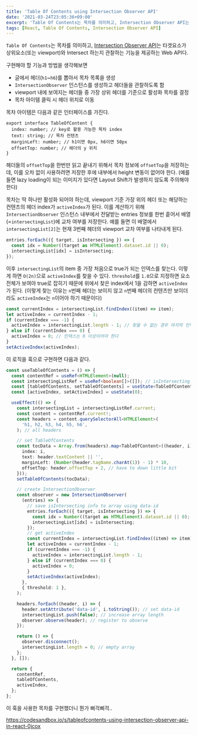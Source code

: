 ```yaml
---
title: 'Table Of Contents using Intersection Observer API'
date: '2021-03-24T23:05:36+09:00'
excerpt: 'Table Of Contents는 목차를 의미하고, Intersection Observer API는 타겟요소가 상위요소(또는 viewport)와 Intersect 하는지 관찰하는 기능을 제공하는 Web API다.'
tags: [React, Table Of Contents, Intersection Observer API]
---
```


`Table Of Contents`는 목차를 의미하고, [Intersection Observer API](/post/2021-03-14-intersection-observer-api)는 타겟요소가 상위요소(또는 viewport)와 Intersect 하는지 관찰하는 기능을 제공하는 Web API다.

구현해야 할 기능과 방법을 생각해보면

- 글에서 헤더(`h1`~`h6`)를 뽑아서 목차 목록을 생성
- `IntersectionObserver` 인스턴스를 생성하고 헤더들을 관찰하도록 함
- viewport 내에 보여지는 헤더들 중 가장 상위 헤더를 기준으로 활성화 목차를 결정
- 목차 아이템 클릭 시 헤더 위치로 이동

목차 아이템은 다음과 같은 인터페이스를 가진다.

```tsx
export interface TableOfContent {
  index: number; // key로 활용 가능한 목차 index
  text: string; // 목차 컨텐츠
  marginLeft: number; // h1이면 0px, h6이면 50px
  offsetTop: number; // 헤더의 y 위치
}
```

헤더들의 `offsetTop`을 한번만 읽고 끝내기 위해서 목차 정보에 `offsetTop`을 저장하는데, 이를 오차 없이 사용하려면 저장한 후에 내부에서 height 변동이 없어야 한다. (예를 들면 lazy loading이 되는 이미지가 있다면 Layout Shift가 발생하지 않도록 주의해야 한다)

목차는 딱 하나만 활성화 되어야 하는데, viewport 기준 가장 위의 헤더 또는 해당하는 컨텐츠의 헤더 index가 `activeIndex`가 된다. 이를 계산하기 위해 `IntersectionObserver` 인스턴스 내부에서 전달받는 entries 정보를 한번 흩어서 배열(=`intersectingList`)에 교차 여부를 저장한다. 예를 들면 이 배열에서 `intersectingList[2]`는 현재 3번째 헤더의 viewport 교차 여부를 나타내게 된다.

```ts
entries.forEach(({ target, isIntersecting }) => {
  const idx = Number((target as HTMLElement).dataset.id || 0);
  intersectingList[idx] = isIntersecting;
});
```

이후 `intersectingList`의 item 중 가장 처음으로 true가 되는 인덱스를 찾는다. 이렇게 하면 `O(2n)`으로 `activeIndex`를 찾을 수 있다. `threshold`를 `1.0`으로 지정하면 요소 전체가 보여야 true로 잡히기 때문에 위에서 찾은 index에서 1을 감하면 `activeIndex`가 된다. (이렇게 찾는 이유는 `n`번째 헤더는 보이지 않고 `n`번째 헤더의 컨텐츠만 보이더라도 `activeIndex`는 `n`이어야 하기 때문이다)

```ts
const currentIndex = intersectingList.findIndex((item) => item);
let activeIndex = currentIndex - 1;
if (currentIndex === -1) {
  activeIndex = intersectingList.length - 1; // 찾을 수 없는 경우 마지막 인덱스로 지정
} else if (currentIndex === 0) {
  activeIndex = 0; // 인덱스는 0 이상이어야 한다
}
setActiveIndex(activeIndex);
```

이 로직을 훅으로 구현하면 다음과 같다.

```ts
const useTableOfContents = () => {
  const contentRef = useRef<HTMLElement>(null);
  const intersectingListRef = useRef<boolean[]>([]); // isIntersecting array
  const [tableOfContents, setTableOfContents] = useState<TableOfContent[]>([]);
  const [activeIndex, setActiveIndex] = useState(0);

  useEffect(() => {
    const intersectingList = intersectingListRef.current;
    const content = contentRef.current!;
    const headers = content.querySelectorAll<HTMLElement>(
      'h1, h2, h3, h4, h5, h6',
    ); // all headers

    // set TableOfContents
    const tocData = Array.from(headers).map<TableOfContent>((header, i) => ({
      index: i,
      text: header.textContent || '',
      marginLeft: (Number(header.tagName.charAt(1)) - 1) * 10,
      offsetTop: header.offsetTop + 2, // have to down little bit
    }));
    setTableOfContents(tocData);

    // create IntersectionObserver
    const observer = new IntersectionObserver(
      (entries) => {
        // save isIntersecting info to array using data-id
        entries.forEach(({ target, isIntersecting }) => {
          const idx = Number((target as HTMLElement).dataset.id || 0);
          intersectingList[idx] = isIntersecting;
        });
        // get activeIndex
        const currentIndex = intersectingList.findIndex((item) => item);
        let activeIndex = currentIndex - 1;
        if (currentIndex === -1) {
          activeIndex = intersectingList.length - 1;
        } else if (currentIndex === 0) {
          activeIndex = 0;
        }
        setActiveIndex(activeIndex);
      },
      { threshold: 1 },
    );

    headers.forEach((header, i) => {
      header.setAttribute('data-id', i.toString()); // set data-id
      intersectingList.push(false); // increase array length
      observer.observe(header); // register to observe
    });

    return () => {
      observer.disconnect();
      intersectingList.length = 0; // empty array
    };
  }, []);

  return {
    contentRef,
    tableOfContents,
    activeIndex,
  };
};
```

이 훅을 사용한 목차를 구현했더니 뭔가 삐걱삐걱..

https://codesandbox.io/s/tableofcontents-using-intersection-observer-api-in-react-0jcox
